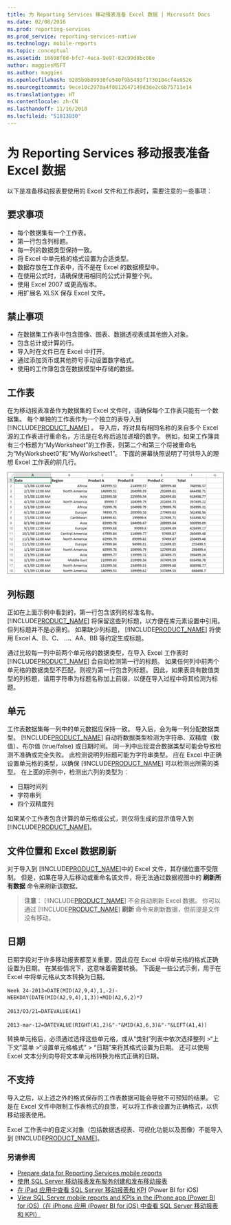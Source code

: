 ```yaml
---
title: 为 Reporting Services 移动报表准备 Excel 数据 | Microsoft Docs
ms.date: 02/08/2016
ms.prod: reporting-services
ms.prod_service: reporting-services-native
ms.technology: mobile-reports
ms.topic: conceptual
ms.assetid: 16698f8d-bfc7-4eca-9e97-82c99d8bc08e
author: maggiesMSFT
ms.author: maggies
ms.openlocfilehash: 9285b9b89930fe540f9b5493f1730184cf4e9526
ms.sourcegitcommit: 9ece10c2970a4f0812647149d3de2c6b75713e14
ms.translationtype: HT
ms.contentlocale: zh-CN
ms.lasthandoff: 11/16/2018
ms.locfileid: "51813830"
---
```

# <a name="prepare-excel-data-for-reporting-services-mobile-reports"></a>为 Reporting Services 移动报表准备 Excel 数据
  
以下是准备移动报表要使用的 Excel 文件和工作表时，需要注意的一些事项︰  
  
## <a name="do"></a>要求事项  
  
- 每个数据集有一个工作表。  
- 第一行包含列标题。  
- 每一列的数据类型保持一致。  
- 将 Excel 中单元格的格式设置为合适类型。  
- 数据存放在工作表中，而不是在 Excel 的数据模型中。  
- 在使用公式时，请确保使用相同的公式计算整个列。  
- 使用 Excel 2007 或更高版本。  
- 用扩展名 XLSX 保存 Excel 文件。  
          
## <a name="dont"></a>禁止事项  
  
- 在数据集工作表中包含图像、图表、数据透视表或其他嵌入对象。  
- 包含总计或计算的行。  
- 导入时在文件已在 Excel 中打开。  
- 通过添加货币或其他符号手动设置数字格式。  
- 使用的工作簿包含在数据模型中存储的数据。  
  
## <a name="worksheets"></a>工作表  
          
在为移动报表准备作为数据集的 Excel 文件时，请确保每个工作表只能有一个数据集。 每个单独的工作表作为一个独立的表导入到 [!INCLUDE[PRODUCT_NAME](../../includes/ss-mobilereptpub-short.md)] 。 导入后，将对具有相同名称的来自多个 Excel 源的工作表进行重命名，方法是在名称后追加递增的数字。 例如，如果工作簿具有三个标题为“MyWorksheet”的工作表，则第二个和第三个将被重命名为“MyWorksheet0”和“MyWorksheet1”。 下面的屏幕快照说明了可供导入的理想 Excel 工作表的前几行。  
  
![SS_MRP_ExcelDataSheet](../../reporting-services/mobile-reports/media/ss-mrp-exceldatasheet.png)  
          
## <a name="column-headers"></a>列标题  
  
正如在上面示例中看到的，第一行包含该列的标准名称。 [!INCLUDE[PRODUCT_NAME](../../includes/ss-mobilereptpub-short.md)] 将保留这些列标题，以方便在库元素设置中引用。 但列标题并不是必需的。 如果缺少列标题， [!INCLUDE[PRODUCT_NAME](../../includes/ss-mobilereptpub-short.md)] 将使用 Excel A、B、C、 …、AA、BB 等约定生成标题。  
  
通过比较每一列中前两个单元格的数据类型，在导入 Excel 工作表时 [!INCLUDE[PRODUCT_NAME](../../includes/ss-mobilereptpub-short.md)] 会自动检测第一行的标题。 如果任何列中前两个单元格的数据类型不匹配，则视为第一行包含列标题。 因此，如果表具有数值类型的列标题，请用字符串为标题名称加上前缀，以便在导入过程中将其检测为标题。  
  
## <a name="cells"></a>单元  
  
工作表数据集每一列中的单元数据应保持一致。 导入后，会为每一列分配数据类型。 [!INCLUDE[PRODUCT_NAME](../../includes/ss-mobilereptpub-short.md)] 自动将数据类型检测为字符串、双精度（数值）、布尔值 (true/false) 或日期时间。 同一列中出现混合数据类型可能会导致检测不准确或完全失败。 此检测说明列标题可能为字符串类型。 应在 Excel 中正确设置单元格的类型，以确保 [!INCLUDE[PRODUCT_NAME](../../includes/ss-mobilereptpub-short.md)] 可以检测出所需的类型。 在上面的示例中，检测出六列的类型为︰  
*  日期时间列  
*  字符串列  
*  四个双精度列  
  
如果某个工作表包含计算的单元格或公式，则仅将生成的显示值导入到 [!INCLUDE[PRODUCT_NAME](../../includes/ss-mobilereptpub-short.md)]。  
  
## <a name="file-location-and-refreshing-excel-data"></a>文件位置和 Excel 数据刷新  
  
对于导入到 [!INCLUDE[PRODUCT_NAME](../../includes/ss-mobilereptpub-short.md)]中的 Excel 文件，其存储位置不受限制。 但是，如果在导入后移动或重命名该文件，将无法通过数据视图中的 **刷新所有数据** 命令来刷新该数据。   
  
>**注意**： [!INCLUDE[PRODUCT_NAME](../../includes/ss-mobilereptpub-short.md)] 不会自动刷新 Excel 数据。 你可以通过 [!INCLUDE[PRODUCT_NAME](../../includes/ss-mobilereptpub-short.md)] **刷新** 命令来刷新数据，但前提是文件没有移动。  
  
## <a name="dates"></a>日期  
  
日期字段对于许多移动报表都至关重要，因此应在 Excel 中将单元格的格式正确设置为日期。 在某些情况下，这意味着需要转换。 下面是一些公式示例，用于在 Excel 中将单元格从文本转换为日期。  
  
    Week 24-2013=DATE(MID(A2,9,4),1,-2)-WEEKDAY(DATE(MID(A2,9,4),1,3))+MID(A2,6,2)*7  
  
    2013/03/21=DATEVALUE(A1)  
  
    2013-mar-12=DATEVALUE(RIGHT(A1,2)&"-"&MID(A1,6,3)&"-"&LEFT(A1,4))  
  
转换单元格后，必须通过选择这些单元格，或从“类别”列表中依次选择整列 >“上下文”菜单 >“设置单元格格式” > “日期”来将其格式设置为日期。 还可以使用 Excel 文本分列向导将文本单元格转换为格式正确的日期。  
  
## <a name="unsupported"></a>不支持  
  
导入之后，以上述之外的格式保存的工作表数据可能会导致不可预知的结果。 它是在 Excel 文件中限制工作表格式的良策，可以将工作表设置为正确格式，以供移动报表使用。  
  
Excel 工作表中的自定义对象（包括数据透视表、可视化功能以及图像）不能导入到 [!INCLUDE[PRODUCT_NAME](../../includes/ss-mobilereptpub-short.md)]。  
  
### <a name="see-also"></a>另请参阅  
- [Prepare data for Reporting Services mobile reports](../../reporting-services/mobile-reports/prepare-data-for-reporting-services-mobile-reports.md)  
- [使用 SQL Server 移动报表发布服务创建和发布移动报表](../../reporting-services/mobile-reports/create-mobile-reports-with-sql-server-mobile-report-publisher.md)  
-  [在 iPad 应用中查看 SQL Server 移动报表和 KPI](https://pbiwebprod-docs.azurewebsites.net/documentation/powerbi-mobile-ipad-kpis-mobile-reports)  (Power BI for iOS)  
-  [View SQL Server mobile reports and KPIs in the iPhone app (Power BI for iOS)（在 iPhone 应用 (Power BI for iOS) 中查看 SQL Server 移动报表和 KPI）](https://pbiwebprod-docs.azurewebsites.net/documentation/powerbi-mobile-iphone-kpis-mobile-reports)  
  
  
  
  
  
  
  

